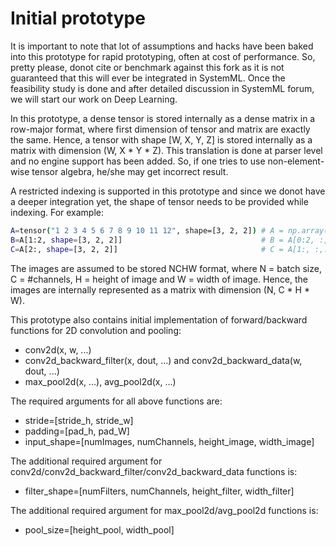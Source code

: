 # Initial prototype

It is important to note that lot of assumptions and hacks have been baked into this prototype for rapid prototyping, often at cost of performance. So, pretty please, donot cite or benchmark against this fork as it is not guaranteed that this will ever be integrated in SystemML. Once the feasibility study is done and after detailed discussion in SystemML forum, we will start our work on Deep Learning.

In this prototype, a dense tensor is stored internally as a dense matrix in a row-major format, where first dimension of tensor and matrix are exactly the same. Hence, a tensor with shape [W, X, Y, Z]  is stored internally as a matrix with dimension (W, X * Y * Z). This translation is done at parser level and no engine support has been added. So, if one tries to use non-element-wise tensor algebra, he/she may get incorrect result.

A restricted indexing is supported in this prototype and since we donot have a deeper integration yet, the shape of tensor needs to be provided while indexing. For example:
```sh
A=tensor("1 2 3 4 5 6 7 8 9 10 11 12", shape=[3, 2, 2]) # A = np.array([1, 2, 3, 4, 5, 6, 7, 8, 9, 10, 11, 12]).reshape((3, 2, 2))
B=A[1:2, shape=[3, 2, 2]] 								# B = A[0:2, :, :]
C=A[2:, shape=[3, 2, 2]]								# C = A[1:, :,:][0:1, :,:]
```

The images are assumed to be stored NCHW format, where N = batch size, C = #channels, H = height of image and W = width of image. Hence, the images are internally represented as a matrix with dimension (N, C * H * W).

This prototype also contains initial implementation of forward/backward functions for 2D convolution and pooling:
* conv2d(x, w, ...)
* conv2d_backward_filter(x, dout, ...) and conv2d_backward_data(w, dout, ...)
* max_pool2d(x, ...), avg_pool2d(x, ...)

The required arguments for all above functions are:
* stride=[stride_h, stride_w]
* padding=[pad_h, pad_W]
* input_shape=[numImages, numChannels, height_image, width_image]

The additional required argument for conv2d/conv2d_backward_filter/conv2d_backward_data functions is:
* filter_shape=[numFilters, numChannels, height_filter, width_filter]

The additional required argument for max_pool2d/avg_pool2d functions is:
* pool_size=[height_pool, width_pool]